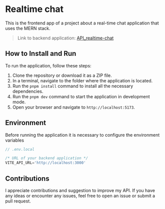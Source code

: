 # Realtime chat

This is the frontend app of a project about a real-time chat application that uses the MERN stack.

> Link to backend application: [API_realtime-chat](https://github.com/JefersonLC/api_realtime-chat)

## How to Install and Run

To run the application, follow these steps:

1. Clone the repository or download it as a ZIP file.
2. In a terminal, navigate to the folder where the application is located.
3. Run the `pnpm install` command to install all the necessary dependencies.
4. Run the `pnpm dev` command to start the application in development mode.
5. Open your browser and navigate to `http://localhost:5173`.

## Environment

Before running the application it is necessary to configure the environment variables

```javascript
// .env.local

/* URL of your backend application */
VITE_API_URL='http://localhost:3000'
```

## Contributions

I appreciate contributions and suggestion to improve my API.
If you have any ideas or encounter any issues, feel free to open an issue or submit a pull request.
